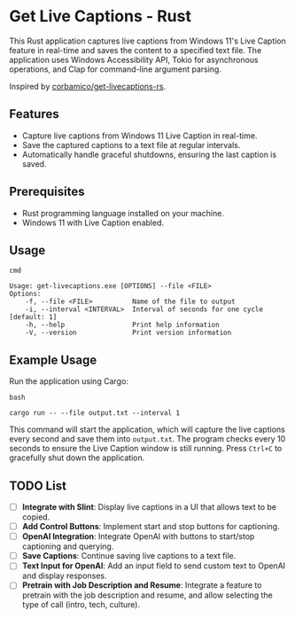 # Get Live Captions - Rust

This Rust application captures live captions from Windows 11's Live Caption feature in real-time and saves the content to a specified text file. The application uses Windows Accessibility API, Tokio for asynchronous operations, and Clap for command-line argument parsing.

Inspired by [corbamico/get-livecaptions-rs](https://github.com/corbamico/get-livecaptions-rs).

## Features

- Capture live captions from Windows 11 Live Caption in real-time.
- Save the captured captions to a text file at regular intervals.
- Automatically handle graceful shutdowns, ensuring the last caption is saved.

## Prerequisites

- Rust programming language installed on your machine.
- Windows 11 with Live Caption enabled.

## Usage

```
cmd

Usage: get-livecaptions.exe [OPTIONS] --file <FILE>  
Options: 
	-f, --file <FILE>          Name of the file to output   
	-i, --interval <INTERVAL>  Interval of seconds for one cycle [default: 1]   
	-h, --help                 Print help information   
	-V, --version              Print version information
```

## Example Usage

Run the application using Cargo:

```
bash

cargo run -- --file output.txt --interval 1
```

This command will start the application, which will capture the live captions every second and save them into `output.txt`. The program checks every 10 seconds to ensure the Live Caption window is still running. Press `Ctrl+C` to gracefully shut down the application.


## TODO List

- [ ]  **Integrate with Slint**: Display live captions in a UI that allows text to be copied.
- [ ]  **Add Control Buttons**: Implement start and stop buttons for captioning.
- [ ]  **OpenAI Integration**: Integrate OpenAI with buttons to start/stop captioning and querying.
- [ ]  **Save Captions**: Continue saving live captions to a text file.
- [ ]  **Text Input for OpenAI**: Add an input field to send custom text to OpenAI and display responses.
- [ ]  **Pretrain with Job Description and Resume**: Integrate a feature to pretrain with the job description and resume, and allow selecting the type of call (intro, tech, culture).